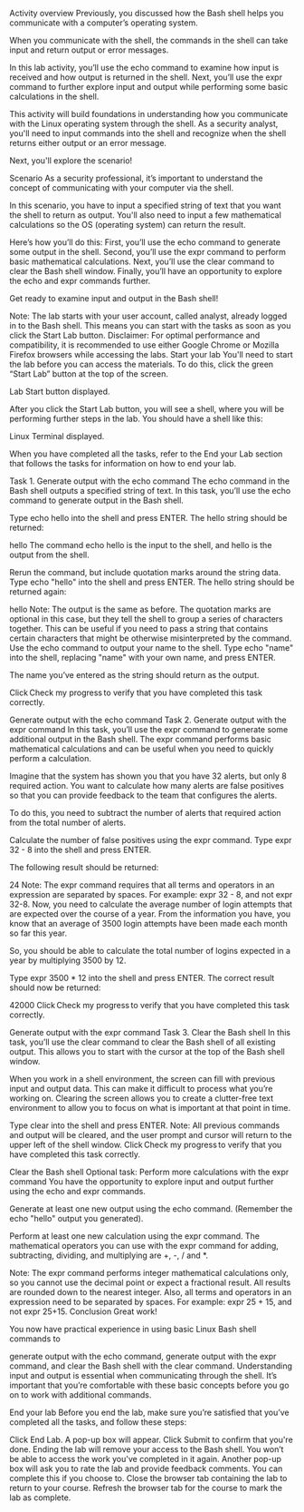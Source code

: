 Activity overview
Previously, you discussed how the Bash shell helps you communicate with a computer’s operating system.

When you communicate with the shell, the commands in the shell can take input and return output or error messages.

In this lab activity, you’ll use the echo command to examine how input is received and how output is returned in the shell. Next, you’ll use the expr command to further explore input and output while performing some basic calculations in the shell.

This activity will build foundations in understanding how you communicate with the Linux operating system through the shell. As a security analyst, you'll need to input commands into the shell and recognize when the shell returns either output or an error message.

Next, you'll explore the scenario!

Scenario
As a security professional, it’s important to understand the concept of communicating with your computer via the shell.

In this scenario, you have to input a specified string of text that you want the shell to return as output. You'll also need to input a few mathematical calculations so the OS (operating system) can return the result.

Here’s how you’ll do this: First, you’ll use the echo command to generate some output in the shell. Second, you’ll use the expr command to perform basic mathematical calculations. Next, you’ll use the clear command to clear the Bash shell window. Finally, you’ll have an opportunity to explore the echo and expr commands further.

Get ready to examine input and output in the Bash shell!

Note: The lab starts with your user account, called analyst, already logged in to the Bash shell. This means you can start with the tasks as soon as you click the Start Lab button.
Disclaimer: For optimal performance and compatibility, it is recommended to use either Google Chrome or Mozilla Firefox browsers while accessing the labs.
Start your lab
You'll need to start the lab before you can access the materials. To do this, click the green “Start Lab” button at the top of the screen.

Lab Start button displayed.

After you click the Start Lab button, you will see a shell, where you will be performing further steps in the lab. You should have a shell like this:

Linux Terminal displayed. 

When you have completed all the tasks, refer to the End your Lab section that follows the tasks for information on how to end your lab.

Task 1. Generate output with the echo command
The echo command in the Bash shell outputs a specified string of text. In this task, you’ll use the echo command to generate output in the Bash shell.

Type echo hello into the shell and press ENTER.
The hello string should be returned:

hello
The command echo hello is the input to the shell, and hello is the output from the shell.

Rerun the command, but include quotation marks around the string data. Type echo "hello" into the shell and press ENTER.
The hello string should be returned again:

hello
Note: The output is the same as before. The quotation marks are optional in this case, but they tell the shell to group a series of characters together. This can be useful if you need to pass a string that contains certain characters that might be otherwise misinterpreted by the command.
Use the echo command to output your name to the shell.
Type echo "name" into the shell, replacing "name" with your own name, and press ENTER.

The name you’ve entered as the string should return as the output.

Click Check my progress to verify that you have completed this task correctly.

Generate output with the echo command
Task 2. Generate output with the expr command
In this task, you’ll use the expr command to generate some additional output in the Bash shell. The expr command performs basic mathematical calculations and can be useful when you need to quickly perform a calculation.

Imagine that the system has shown you that you have 32 alerts, but only 8 required action. You want to calculate how many alerts are false positives so that you can provide feedback to the team that configures the alerts.

To do this, you need to subtract the number of alerts that required action from the total number of alerts.

Calculate the number of false positives using the expr command.
Type expr 32 - 8 into the shell and press ENTER.

The following result should be returned:

24
Note: The expr command requires that all terms and operators in an expression are separated by spaces. For example: expr 32 - 8, and not expr 32-8.
Now, you need to calculate the average number of login attempts that are expected over the course of a year. From the information you have, you know that an average of 3500 login attempts have been made each month so far this year.

So, you should be able to calculate the total number of logins expected in a year by multiplying 3500 by 12.

Type expr 3500 * 12 into the shell and press ENTER.
The correct result should now be returned:

42000
Click Check my progress to verify that you have completed this task correctly.

Generate output with the expr command
Task 3. Clear the Bash shell
In this task, you’ll use the clear command to clear the Bash shell of all existing output. This allows you to start with the cursor at the top of the Bash shell window.

When you work in a shell environment, the screen can fill with previous input and output data. This can make it difficult to process what you’re working on. Clearing the screen allows you to create a clutter-free text environment to allow you to focus on what is important at that point in time.

Type clear into the shell and press ENTER.
Note: All previous commands and output will be cleared, and the user prompt and cursor will return to the upper left of the shell window.
Click Check my progress to verify that you have completed this task correctly.

Clear the Bash shell
Optional task: Perform more calculations with the expr command
You have the opportunity to explore input and output further using the echo and expr commands.

Generate at least one new output using the echo command.
(Remember the echo "hello" output you generated).

Perform at least one new calculation using the expr command.
The mathematical operators you can use with the expr command for adding, subtracting, dividing, and multiplying are +, -, / and *.

Note: The expr command performs integer mathematical calculations only, so you cannot use the decimal point or expect a fractional result. All results are rounded down to the nearest integer. Also, all terms and operators in an expression need to be separated by spaces. For example: expr 25 + 15, and not expr 25+15.
Conclusion
Great work!

You now have practical experience in using basic Linux Bash shell commands to

generate output with the echo command,
generate output with the expr command, and
clear the Bash shell with the clear command.
Understanding input and output is essential when communicating through the shell. It’s important that you’re comfortable with these basic concepts before you go on to work with additional commands.

End your lab
Before you end the lab, make sure you’re satisfied that you’ve completed all the tasks, and follow these steps:

Click End Lab. A pop-up box will appear. Click Submit to confirm that you're done. Ending the lab will remove your access to the Bash shell. You won’t be able to access the work you've completed in it again.
Another pop-up box will ask you to rate the lab and provide feedback comments. You can complete this if you choose to.
Close the browser tab containing the lab to return to your course.
Refresh the browser tab for the course to mark the lab as complete.

